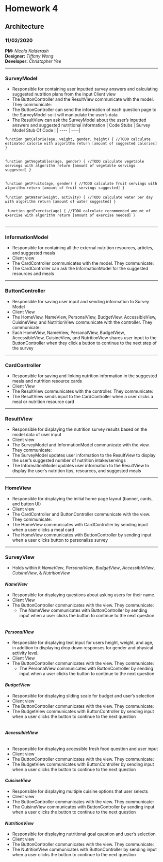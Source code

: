 # Homework 4
## Architecture
### 11/02/2020
**PM:** _Nicola Kalderash_
<br>
**Designer:** _Tiffany Wong_
<br>
**Developer:** _Christopher Yee_
____
### SurveyModel
- Responsible for containing user inputted survey answers and calculating suggested nutrition plans from the input
Client view
- The ButtonController and the ResultView communicate with the model. They communicate:
 - The ButtonController can send the information of each question page to the SurveyModel so it will manipulate the user’s data
 - The ResultView can ask the SurveyModel about the user’s inputted answers and suggested nutritional information
| Code Stubs | Survey Model Stub Of Code |
| ---- | ----|


 `function getCalorie(age, weight, gender, height) {
 //TODO calculate estimated calorie with algorithm
 return [amount of suggested calories]
} ` <br></br>

 `function getVegetables(age, gender) {
 //TODO calculate vegetable servings with algorithm
 return [amount of vegetable servings suggested]
} ` <br></br>

 ` function getFruits(age, gender) {
 //TODO calculate fruit servings with algorithm
 return [amount of fruit servings suggested]
} ` <br></br>
 ` function getWater(weight, activity) {
 //TODO calculate water per day with algorithm
 return [amount of water suggested]
} ` </br></br>
`  function getExercise(age) {
 //TODO calculate recommended amount of exercise with algorithm
 return [amount of exercise needed]
} ` <br></br>
____
### InformationModel ###
- Responsible for containing all the external nutrition resources, articles, and suggested meals
- Client view
- The CardController communicates with the model. They communicate:
 - The CardController can ask the InformationModel for the suggested resources and meals
____
### ButtonController
- Responsible for saving user input and sending information to Survey Model
- Client View
- The HomeView, NameView, PersonalView, BudgetView, AccessibleView, CuisineView, and NutritionView communicate with the controller. They communicate:
 - Each HomeView, NameView, PersonalView, BudgetView, AccessibleView, CuisineView, and NutritionView shares user input to the ButtonController when they click a button to continue to the next step of the survey
---
### CardController
- Responsible for saving and linking nutrition information in the suggested meals and nutrition resource cards
- Client View
- The ResultView communicates with the controller. They communicate:
 - The ResultView sends input to the CardController when a user clicks a meal or nutrition resource card
---
### ResultView
- Responsible for displaying the nutrition survey results based on the model data of user input
- Client view
- The SurveyModel and InformationModel communicate with the view. They communicate:
 - The SurveyModel updates user information to the ResultView to display the user’s suggested number of nutrition intake/servings
 - The InformationModel updates user information to the ResultView to display the user’s nutrition tips, resources, and suggested meals
---
### HomeView
- Responsible for displaying the initial home page layout (banner, cards, and button UI)
- Client view
- The CardController and ButtonController communicate with the view. They communicate:
 - The HomeView communicates with CardController by sending input when a user clicks a meal card
 - The HomeView communicates with ButtonController by sending input when a user clicks button to personalize survey
---
### SurveyView
- Holds within it _NameView_, _PersonalView_, _BudgetView_, _AccessibleView_, _CuisineView_, & _NutritionView_

#### _NameView_
 - Responsible for displaying questions about asking users for their name.
 - Client View
 - The ButtonController communicates with the view. They communicate:
   - The NameView communicates with ButtonController by sending input when a user clicks the button to continue to the next question
<br></br>
#### _PersonalView_
 - Responsible for displaying text input for users height, weight, and age, in addition to displaying drop down responses for gender and physical activity level.
 - Client View
 - The ButtonController communicates with the view. They communicate:   
   -  The PersonalView communicates with ButtonController by sending input when a user clicks the button to continue to the next question
#### _BudgetView_
 - Responsible for displaying sliding scale for budget and user’s selection
 - Client view
 - The ButtonController communicates with the view. They communicate:
  - The BudgetView communicates with ButtonController by sending input when a user clicks the button to continue to the next question <br></br>
#### _AccessibleView_ <br></br>
 - Responsible for displaying accessible fresh food question and user input
 - Client view
 - The ButtonController communicates with the view. They communicate:
  - The BudgetView communicates with ButtonController by sending input when a user clicks the button to continue to the next question
#### _CuisineView_
 - Responsible for displaying multiple cuisine options that user selects
 - Client view
 - The ButtonController communicates with the view. They communicate:
  - The CuisineView communicates with ButtonController by sending input when a user clicks the button to continue to the next question
#### _NutritionView_
 - Responsible for displaying nutritional goal question and user’s selection
 - Client view
 - The ButtonController communicates with the view. They communicate:
  - The NutritionView communicates with ButtonController by sending input when a user clicks the button to continue to the next question
